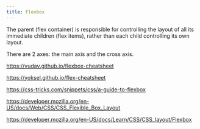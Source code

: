 ```yaml
---
title: Flexbox
---
```


The parent (flex container) is responsible for controlling the layout of all its immediate children (flex items), rather than each child controlling its own layout.

There are 2 axes: the main axis and the cross axis.

https://vudav.github.io/flexbox-cheatsheet

https://yoksel.github.io/flex-cheatsheet

https://css-tricks.com/snippets/css/a-guide-to-flexbox

https://developer.mozilla.org/en-US/docs/Web/CSS/CSS_Flexible_Box_Layout

https://developer.mozilla.org/en-US/docs/Learn/CSS/CSS_layout/Flexbox

